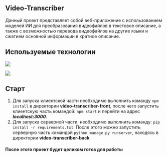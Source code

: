 ## Video-Transcriber
Данный проект представляет собой веб-приложение с использованием моделей ИИ для преобразования видеофайлов в
текстовое описание, а также с возможностью перевода видеофайлов на другие языки и сжатием основной информации в кратное описание.

## Используемые технологии
![](https://skillicons.dev/icons?i=python,pycharm,django,pytorch)

![](https://skillicons.dev/icons?i=react,js,html,css)

## Старт
1. Для запуска клиентской части необходимо выполнить команду `npm install`
в директории **video-transcriber-front**, после чего запустить
клиентскую часть командой: `npm start` и перейти на адрес ***localhost:3000***.
2. Для запуска серверной части, необходимо выполнить команду: `pip install -r requirements.txt`.
После этого можно запустить серверную часть командой `python manage.py runserver`, находясь в директории **video-transcriber-back**

#### После этого проект будет целиком готов для работы